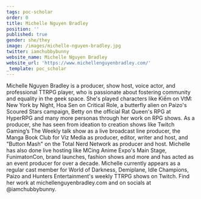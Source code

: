 ```yaml
---
tags: poc-scholar
order: 0
title: Michelle Nguyen Bradley
position: ''
published: true
gender: she/they
image: /images/michelle-nguyen-bradley.jpg
twitter: iamchubbybunny
website_name: Michelle Nguyen Bradley
website_url: 'https://www.michellenguyenbradley.com/'
_template: poc_scholar
---
```


Michelle Nguyen Bradley is a producer, show host, voice actor, and professional TTRPG player, who is passionate about fostering community and equality in the geek space. She's played characters like Kiếm on VtM: New York by Night, Hoa Sen on Critical Role, a butterfly alien on Paizo's Scoured Stars campaign, Betty on the official Rat Queen's RPG at HyperRPG and many more personas through her work on RPG shows. As a producer, she has seen from ideation to creation shows like Twitch Gaming’s The Weekly talk show as a live broadcast line producer, the Manga Book Club for Viz Media as producer, editor, writer and host, and "Button Mash" on the Total Nerd Network as producer and host. Michelle has also done live hosting like MCing Anime Expo's Main Stage, FunimatonCon, brand launches, fashion shows and more and has acted as an event producer for over a decade. Michelle currently appears as a regular cast member for World of Darkness, Demiplane, Idle Champions, Paizo and Hunters Entertainment's weekly TTRPG shows on Twitch. Find her work at michellenguyenbradley.com and on socials at @iamchubbybunny.
